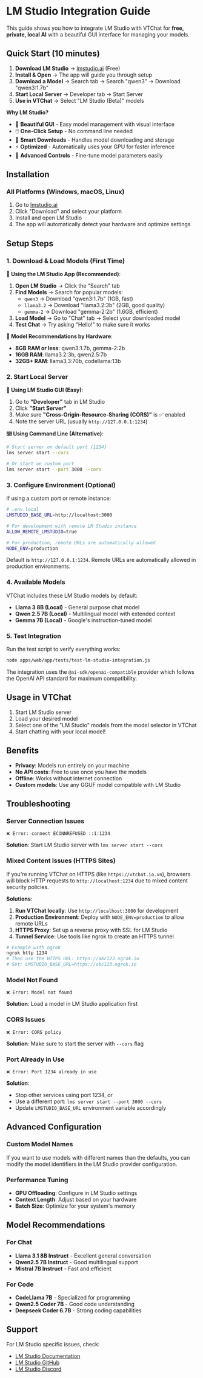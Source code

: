 # LM Studio Integration Guide

This guide shows you how to integrate LM Studio with VTChat for **free, private, local AI** with a beautiful GUI interface for managing your models.

## Quick Start (10 minutes)

1. **Download LM Studio** → [lmstudio.ai](https://lmstudio.ai) (Free)
2. **Install & Open** → The app will guide you through setup
3. **Download a Model** → Search tab → Search "qwen3" → Download "qwen3:1.7b"
4. **Start Local Server** → Developer tab → Start Server
5. **Use in VTChat** → Select "LM Studio (Beta)" models

**Why LM Studio?**
- 🎨 **Beautiful GUI** - Easy model management with visual interface
- 🖱️ **One-Click Setup** - No command line needed
- 💾 **Smart Downloads** - Handles model downloading and storage
- ⚡ **Optimized** - Automatically uses your GPU for faster inference
- 🔧 **Advanced Controls** - Fine-tune model parameters easily

## Installation

### All Platforms (Windows, macOS, Linux)
1. Go to [lmstudio.ai](https://lmstudio.ai)
2. Click "Download" and select your platform
3. Install and open LM Studio
4. The app will automatically detect your hardware and optimize settings

## Setup Steps

### 1. Download & Load Models (First Time)

**📱 Using the LM Studio App (Recommended)**:
1. **Open LM Studio** → Click the "Search" tab
2. **Find Models** → Search for popular models:
   - `qwen3` → Download "qwen3:1.7b" (1GB, fast)
   - `llama3.2` → Download "llama3.2:3b" (2GB, good quality)
   - `gemma-2` → Download "gemma-2:2b" (1.6GB, efficient)
3. **Load Model** → Go to "Chat" tab → Select your downloaded model
4. **Test Chat** → Try asking "Hello!" to make sure it works

**🔧 Model Recommendations by Hardware**:
- **8GB RAM or less**: qwen3:1.7b, gemma-2:2b
- **16GB RAM**: llama3.2:3b, qwen2.5:7b  
- **32GB+ RAM**: llama3.3:70b, codellama:13b

### 2. Start Local Server

**📡 Using LM Studio GUI (Easy)**:
1. Go to **"Developer"** tab in LM Studio
2. Click **"Start Server"** 
3. Make sure **"Cross-Origin-Resource-Sharing (CORS)"** is ✅ enabled
4. Note the server URL (usually `http://127.0.0.1:1234`)

**⌨️ Using Command Line (Alternative)**:
```bash
# Start server on default port (1234)
lms server start --cors

# Or start on custom port
lms server start --port 3000 --cors
```

### 3. Configure Environment (Optional)

If using a custom port or remote instance:

```bash
# .env.local
LMSTUDIO_BASE_URL=http://localhost:3000

# For development with remote LM Studio instance
ALLOW_REMOTE_LMSTUDIO=true

# For production, remote URLs are automatically allowed
NODE_ENV=production
```

Default is `http://127.0.0.1:1234`. Remote URLs are automatically allowed in production environments.

### 4. Available Models

VTChat includes these LM Studio models by default:

- **Llama 3 8B (Local)** - General purpose chat model
- **Qwen 2.5 7B (Local)** - Multilingual model with extended context
- **Gemma 7B (Local)** - Google's instruction-tuned model

### 5. Test Integration

Run the test script to verify everything works:

```bash
node apps/web/app/tests/test-lm-studio-integration.js
```

The integration uses the `@ai-sdk/openai-compatible` provider which follows the OpenAI API standard for maximum compatibility.

## Usage in VTChat

1. Start LM Studio server
2. Load your desired model
3. Select one of the "LM Studio" models from the model selector in VTChat
4. Start chatting with your local model!

## Benefits

- **Privacy**: Models run entirely on your machine
- **No API costs**: Free to use once you have the models
- **Offline**: Works without internet connection
- **Custom models**: Use any GGUF model compatible with LM Studio

## Troubleshooting

### Server Connection Issues

```
❌ Error: connect ECONNREFUSED ::1:1234
```

**Solution**: Start LM Studio server with `lms server start --cors`

### Mixed Content Issues (HTTPS Sites)

If you're running VTChat on HTTPS (like `https://vtchat.io.vn`), browsers will block HTTP requests to `http://localhost:1234` due to mixed content security policies.

**Solutions**:
1. **Run VTChat locally**: Use `http://localhost:3000` for development
2. **Production Environment**: Deploy with `NODE_ENV=production` to allow remote URLs
3. **HTTPS Proxy**: Set up a reverse proxy with SSL for LM Studio
4. **Tunnel Service**: Use tools like ngrok to create an HTTPS tunnel

```bash
# Example with ngrok
ngrok http 1234
# Then use the HTTPS URL: https://abc123.ngrok.io
# Set: LMSTUDIO_BASE_URL=https://abc123.ngrok.io
```

### Model Not Found

```
❌ Error: Model not found
```

**Solution**: Load a model in LM Studio application first

### CORS Issues

```
❌ Error: CORS policy
```

**Solution**: Make sure to start the server with `--cors` flag

### Port Already in Use

```
❌ Error: Port 1234 already in use
```

**Solution**: 
- Stop other services using port 1234, or
- Use a different port: `lms server start --port 3000 --cors`
- Update `LMSTUDIO_BASE_URL` environment variable accordingly

## Advanced Configuration

### Custom Model Names

If you want to use models with different names than the defaults, you can modify the model identifiers in the LM Studio provider configuration.

### Performance Tuning

- **GPU Offloading**: Configure in LM Studio settings
- **Context Length**: Adjust based on your hardware
- **Batch Size**: Optimize for your system's memory

## Model Recommendations

### For Chat
- **Llama 3.1 8B Instruct** - Excellent general conversation
- **Qwen2.5 7B Instruct** - Good multilingual support
- **Mistral 7B Instruct** - Fast and efficient

### For Code
- **CodeLlama 7B** - Specialized for programming
- **Qwen2.5 Coder 7B** - Good code understanding
- **Deepseek Coder 6.7B** - Strong coding capabilities

## Support

For LM Studio specific issues, check:
- [LM Studio Documentation](https://lmstudio.ai/docs)
- [LM Studio GitHub](https://github.com/lmstudio-ai)
- [LM Studio Discord](https://discord.gg/lmstudio)
